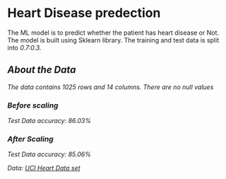 <h1>Heart Disease predection</h1>
The ML model is to predict whether the patient has heart disease or Not.
The model is built using Sklearn library.
The training and test data is split into <i>0.7:0.3<i>.
<h2>About the Data</h2>
The data contains 1025 rows and 14 columns. 
There are no null values
<h3>Before scaling</h3>
Test Data accuracy: 86.03%
<h3>After Scaling</h3>
Test Data accuracy: 85.06%

Data:
<a href="https://www.kaggle.com/datasets/johnsmith88/heart-disease-dataset/download?datasetVersionNumber=2">UCI Heart Data set</a>
